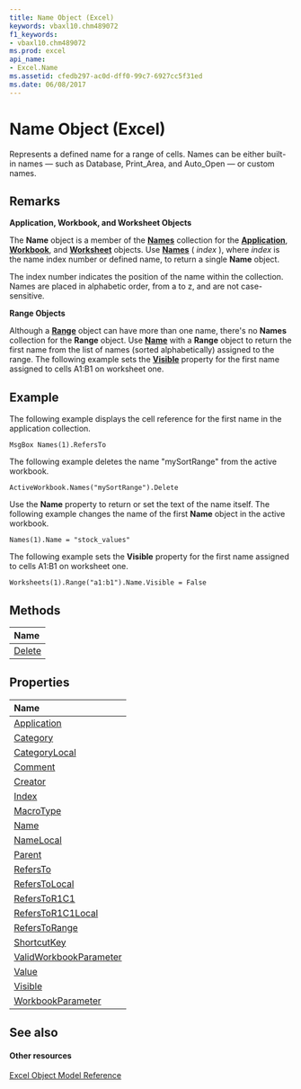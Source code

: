 ```yaml
---
title: Name Object (Excel)
keywords: vbaxl10.chm489072
f1_keywords:
- vbaxl10.chm489072
ms.prod: excel
api_name:
- Excel.Name
ms.assetid: cfedb297-ac0d-dff0-99c7-6927cc5f31ed
ms.date: 06/08/2017
---
```



# Name Object (Excel)

Represents a defined name for a range of cells. Names can be either built-in names — such as Database, Print_Area, and Auto_Open — or custom names.


## Remarks

 **Application, Workbook, and Worksheet Objects**

The **Name** object is a member of the **[Names](names-object-excel.md)** collection for the **[Application](application-object-excel.md)**, **[Workbook](workbook-object-excel.md)**, and **[Worksheet](worksheet-object-excel.md)** objects. Use **[Names](workbook-names-property-excel.md)** ( _index_ ), where _index_ is the name index number or defined name, to return a single **Name** object.

The index number indicates the position of the name within the collection. Names are placed in alphabetic order, from a to z, and are not case-sensitive.

 **Range Objects**

Although a **[Range](range-object-excel.md)** object can have more than one name, there's no **Names** collection for the **Range** object. Use **[Name](range-name-property-excel.md)** with a **Range** object to return the first name from the list of names (sorted alphabetically) assigned to the range. The following example sets the **[Visible](worksheet-visible-property-excel.md)** property for the first name assigned to cells A1:B1 on worksheet one.


## Example

The following example displays the cell reference for the first name in the application collection.


```
MsgBox Names(1).RefersTo
```

The following example deletes the name "mySortRange" from the active workbook.




```
ActiveWorkbook.Names("mySortRange").Delete
```

Use the **Name** property to return or set the text of the name itself. The following example changes the name of the first **Name** object in the active workbook.




```
Names(1).Name = "stock_values"
```

The following example sets the **Visible** property for the first name assigned to cells A1:B1 on worksheet one.




```
Worksheets(1).Range("a1:b1").Name.Visible = False
```


## Methods



|**Name**|
|:-----|
|[Delete](name-delete-method-excel.md)|

## Properties



|**Name**|
|:-----|
|[Application](name-application-property-excel.md)|
|[Category](name-category-property-excel.md)|
|[CategoryLocal](name-categorylocal-property-excel.md)|
|[Comment](name-comment-property-excel.md)|
|[Creator](name-creator-property-excel.md)|
|[Index](name-index-property-excel.md)|
|[MacroType](name-macrotype-property-excel.md)|
|[Name](name-name-property-excel.md)|
|[NameLocal](name-namelocal-property-excel.md)|
|[Parent](name-parent-property-excel.md)|
|[RefersTo](name-refersto-property-excel.md)|
|[RefersToLocal](name-referstolocal-property-excel.md)|
|[RefersToR1C1](name-referstor1c1-property-excel.md)|
|[RefersToR1C1Local](name-referstor1c1local-property-excel.md)|
|[RefersToRange](name-referstorange-property-excel.md)|
|[ShortcutKey](name-shortcutkey-property-excel.md)|
|[ValidWorkbookParameter](name-validworkbookparameter-property-excel.md)|
|[Value](name-value-property-excel.md)|
|[Visible](name-visible-property-excel.md)|
|[WorkbookParameter](name-workbookparameter-property-excel.md)|

## See also


#### Other resources


[Excel Object Model Reference](http://msdn.microsoft.com/library/11ea8598-8a20-92d5-f98b-0da04263bf2c%28Office.15%29.aspx)
